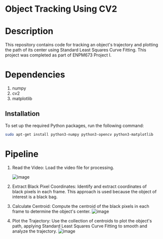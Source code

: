 # Object Tracking Using CV2

# Description 

This repository contains code for tracking an object's trajectory and plotting the path of its center using Standard Least Squares Curve Fitting. This project was completed as part of ENPM673 Project I.

# Dependencies 

1. numpy
2. cv2
3. matplotlib
   
## Installation

To set up the required Python packages, run the following command:

```bash
sudo apt-get install python3-numpy python3-opencv python3-matplotlib
```

# Pipeline

1. Read the Video: Load the video file for processing.

   ![image](https://github.com/user-attachments/assets/06bfcea3-22f0-468b-b174-e73073fbda48)

2. Extract Black Pixel Coordinates: Identify and extract coordinates of black pixels in each frame. This approach is used because the object of interest is a black bag.
   
3. Calculate Centroid: Compute the centroid of the black pixels in each frame to determine the object's center.
   ![image](https://github.com/user-attachments/assets/58563200-e79c-4673-ac64-38bb1e95129a)

4. Plot the Trajectory: Use the collection of centroids to plot the object's path, applying Standard Least Squares Curve Fitting to smooth and analyze the trajectory.
![image](https://github.com/user-attachments/assets/9db3d7bc-e943-47d2-a41f-f917603bf03f)

